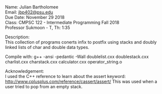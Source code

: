 

                                                                            
Name: Julian Bartholomee                                                        
Email: jbp402@psu.edu                                                           
Due Date: November 29 2018                                                     
Class: CMPSC 122 - Intermediate Programming Fall 2018                           
Professor Sukmoon - T, Th: 1:35                                                 
                                                                                
Description:                                                                    
This collection of programs conerts infix to postfix using stacks and doubly linked lists of char and double data types.

Compile with:
g++ -ansi -pedantic -Wall doublelist.cxx doublestack.cxx charlist.cxx charstack.cxx calculator.cxx operator_string.o

Acknowledgement:                                                                
I used the C++ reference to learn about the assert keyword: http://www.cplusplus.com/reference/cassert/assert/
This was used when a user tried to pop from an empty stack.      